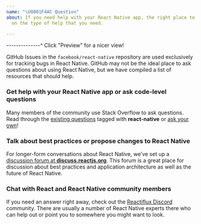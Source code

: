 ```yaml
---
name: "\U0001F4AC Question"
about: If you need help with your React Native app, the right place to go depends
  on the type of help that you need.

---
```


--------------^ Click "Preview" for a nicer view!

GitHub Issues in the `facebook/react-native` repository are used exclusively for tracking bugs in React Native. GitHub may not be the ideal place to ask questions about using React Native, but we have compiled a list of resources that should help.

### Get help with your React Native app or ask code-level questions

Many members of the community use Stack Overflow to ask questions. Read through the [existing questions](http://stackoverflow.com/questions/tagged/react-native?sort=frequent) tagged with **react-native** or [ask your own](http://stackoverflow.com/questions/ask?tags=react-native)!

### Talk about best practices or propose changes to React Native

For longer-form conversations about React Native, we’ve set up a [discussion forum at **discuss.reactjs.org**](https://discuss.reactjs.org/t/welcome-react-native-community-group/10239). This forum is a great place for discussion about best practices and application architecture as well as the future of React Native.

### Chat with React and React Native community members

If you need an answer right away, check out the [Reactiflux Discord](https://discord.gg/0ZcbPKXt5bZjGY5n) community. There are usually a number of React Native experts there who can help out or point you to somewhere you might want to look.
